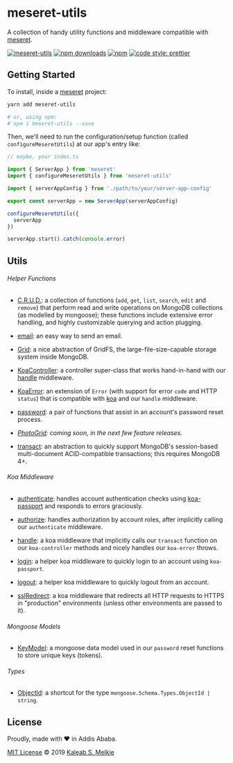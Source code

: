 # meseret-utils

A collection of handy utility functions and middleware compatible with [meseret](https://github.com/kaleabmelkie/meseret).

[![meseret-utils](https://img.shields.io/npm/v/meseret-utils.png?style=flat-square)](https://www.npmjs.org/package/meseret-utils)
[![npm downloads](https://img.shields.io/npm/dm/meseret-utils.svg?style=flat-square)](https://www.npmjs.org/package/meseret-utils)
[![npm](https://img.shields.io/npm/dt/meseret-utils.svg?style=flat-square)](https://www.npmjs.org/package/meseret-utils)
[![code style: prettier](https://img.shields.io/badge/code_style-prettier-ff69b4.svg?style=flat-square)](https://github.com/prettier/prettier)

## Getting Started

To install, inside a [meseret](https://github.com/kaleabmelkie/meseret) project:

```bash
yarn add meseret-utils

# or, using npm:
# npm i meseret-utils --save
```

Then, we'll need to run the configuration/setup function (called `configureMeseretUtils`) at our app's entry like:

```ts
// maybe, your index.ts

import { ServerApp } from 'meseret'
import { configureMeseretUtils } from 'meseret-utils'

import { serverAppConfig } from './path/to/your/server-app-config'

export const serverApp = new ServerApp(serverAppConfig)

configureMeseretUtils({
  serverApp
})

serverApp.start().catch(console.error)
```

## Utils

###### Helper Functions

- [C.R.U.D.](src/lib/crud/crud.ts): a collection of functions (`add`, `get`, `list`, `search`, `edit` and `remove`) that perform read and write operations on MongoDB collections (as modelled by mongoose); these functions include extensive error handling, and highly customizable querying and action plugging.

- [email](src/lib/email/email.ts): an easy way to send an email.

- [Grid](src/lib/grid/grid.ts): a nice abstraction of GridFS, the large-file-size-capable storage system inside MongoDB.

- [KoaController](src/lib/koa-controller/koa-controller.ts): a controller super-class that works hand-in-hand with our [handle](src/middleware/handle/handle.ts) middleware.

- [KoaError](src/lib/koa-error/koa-error.ts): an extension of `Error` (with support for error `code` and HTTP `status`) that is compatible with [koa](https://koajs.com/) and our `handle` middleware.

- [password](src/lib/password/password.ts): a pair of functions that assist in an account's password reset process.

- _[PhotoGrid](src/lib/photo-grid/photo-grid.ts): coming soon, in the next few feature releases._

- [transact](src/lib/transact/transact.ts): an abstraction to quickly support MongoDB's session-based multi-document ACID-compatible transactions; this requires MongoDB 4+.

###### Koa Middleware

- [authenticate](src/middleware/authenticate/authenticate.ts): handles account authentication checks using [koa-passport](https://www.npmjs.com/package/koa-passport) and responds to errors graciously.

- [authorize](src/middleware/authorize/authorize.ts): handles authorization by account roles, after implicitly calling our `authenticate` middleware.

- [handle](src/middleware/handle/handle.ts): a koa middleware that implicitly calls our `transact` function on our `koa-controller` methods and nicely handles our `koa-error` throws.

- [login](src/middleware/login/login.ts): a helper koa middleware to quickly login to an account using `koa-passport`.

- [logout](src/middleware/logout/logout.ts): a helper koa middleware to quickly logout from an account.

- [sslRedirect](src/middleware/ssl-redirect/ssl-redirect.ts): a koa middleware that redirects all HTTP requests to HTTPS in "production" environments (unless other environments are passed to it).

###### Mongoose Models

- [KeyModel](src/models/key-model.ts): a mongoose data model used in our `password` reset functions to store unique keys (tokens).

###### Types

- [ObjectId](src/types/object-id/object-id.ts): a shortcut for the type `mongoose.Schema.Types.ObjectId | string`.

## License

Proudly, made with &hearts; in Addis Ababa.

[MIT License](LICENSE) &copy; 2019 [Kaleab S. Melkie](https://bit.ly/kaleab)

